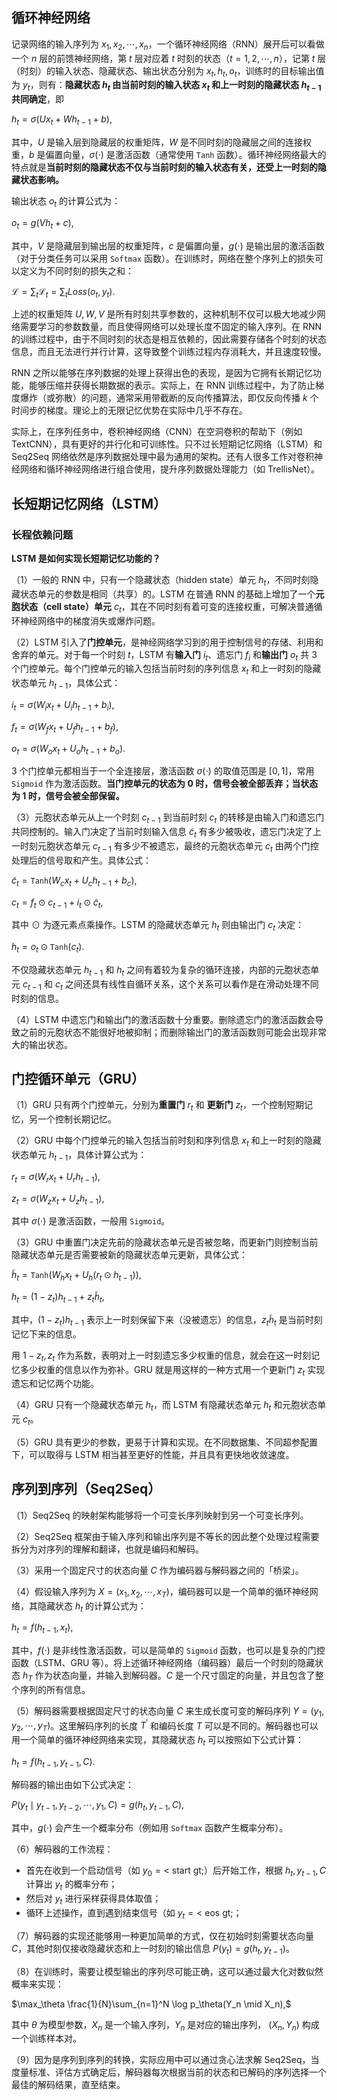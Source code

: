 ## 循环神经网络

记录网络的输入序列为 $x_1,x_2,\cdots,x_n$，一个循环神经网络（RNN）展开后可以看做一个 $n$ 层的前馈神经网络，第 $t$ 层对应着 $t$ 时刻的状态（$t=1,2,\cdots,n$），记第 $t$ 层（时刻）的输入状态、隐藏状态、输出状态分别为 $x_t, h_t, o_t$，训练时的目标输出值为 $y_t$，则有：**隐藏状态 $h_t$ 由当前时刻的输入状态 $x_t$ 和上一时刻的隐藏状态 $h_{t-1}$ 共同确定**，即

$h_t=\sigma(Ux_t+Wh_{t-1}+b),$

其中，$U$ 是输入层到隐藏层的权重矩阵，$W$ 是不同时刻的隐藏层之间的连接权重，$b$ 是偏置向量，$\sigma(\cdot)$ 是激活函数（通常使用 $\texttt{Tanh}$ 函数）。循环神经网络最大的特点就是**当前时刻的隐藏状态不仅与当前时刻的输入状态有关，还受上一时刻的隐藏状态影响。**

输出状态 $o_t$ 的计算公式为：

$o_t=g(Vh_t+c),$

其中，$V$ 是隐藏层到输出层的权重矩阵，$c$ 是偏置向量，$g(\cdot)$ 是输出层的激活函数（对于分类任务可以采用 $\texttt{Softmax}$ 函数）。在训练时，网络在整个序列上的损失可以定义为不同时刻的损失之和：

$\mathcal{L}=\sum_t\mathcal{L}_t=\sum_t Loss(o_t,y_t).$

上述的权重矩阵 $U, W, V$ 是所有时刻共享参数的，这种机制不仅可以极大地减少网络需要学习的参数数量，而且使得网络可以处理长度不固定的输入序列。在 RNN 的训练过程中，由于不同时刻的状态是相互依赖的，因此需要存储各个时刻的状态信息，而且无法进行并行计算，这导致整个训练过程内存消耗大，并且速度较慢。

RNN 之所以能够在序列数据的处理上获得出色的表现，是因为它拥有长期记忆功能，能够压缩并获得长期数据的表示。实际上，在 RNN 训练过程中，为了防止梯度爆炸（或弥散）的问题，通常采用带截断的反向传播算法，即仅反向传播 $k$ 个时间步的梯度。理论上的无限记忆优势在实际中几乎不存在。

实际上，在序列任务中，卷积神经网络（CNN）在空洞卷积的帮助下（例如 TextCNN），具有更好的并行化和可训练性。只不过长短期记忆网络（LSTM）和 Seq2Seq 网络依然是序列数据处理中最为通用的架构。还有人很多工作对卷积神经网络和循环神经网络进行组合使用，提升序列数据处理能力（如 TrellisNet）。

## 长短期记忆网络（LSTM）

### 长程依赖问题

**LSTM 是如何实现长短期记忆功能的？**

（1）一般的 RNN 中，只有一个隐藏状态（hidden state）单元 $h_t$，不同时刻隐藏状态单元的参数是相同（共享）的。LSTM 在普通 RNN 的基础上增加了一个**元胞状态（cell state）单元** $c_t$，其在不同时刻有着可变的连接权重，可解决普通循环神经网络中的梯度消失或爆炸问题。

（2）LSTM 引入了**门控单元**，是神经网络学习到的用于控制信号的存储、利用和舍弃的单元。对于每一个时刻 $t$，LSTM 有**输入门** $i_t$、遗忘门 $f_i$ 和**输出门** $o_t$ 共 3 个门控单元。每个门控单元的输入包括当前时刻的序列信息 $x_t$ 和上一时刻的隐藏状态单元 $h_{t-1}$，具体公式：

$i_t=\sigma\left( W_i x_t + U_i h_{t-1} + b_i \right),$

$f_t=\sigma\left( W_f x_t + U_f h_{t-1} + b_f \right),$

$o_t=\sigma\left( W_o x_t + U_o h_{t-1} + b_o \right).$

3 个门控单元都相当于一个全连接层，激活函数 $\sigma(\cdot)$ 的取值范围是 $[0, 1]$，常用 $\texttt{Sigmoid}$ 作为激活函数。**当门控单元的状态为 0 时，信号会被全部丢弃；当状态为 1 时，信号会被全部保留。**

（3）元胞状态单元从上一个时刻 $c_{t-1}$ 到当前时刻 $c_t$ 的转移是由输入门和遗忘门共同控制的。输入门决定了当前时刻输入信息 $\tilde{c}_t$ 有多少被吸收，遗忘门决定了上一时刻元胞状态单元 $c_{t-1}$ 有多少不被遗忘，最终的元胞状态单元 $c_t$ 由两个门控处理后的信号取和产生。具体公式：

$\tilde{c}_t = \texttt{Tanh}\left( W_c x_t + U_c h_{t-1} + b_c \right),$

$c_t = f_t \odot c_{t-1} + i_t \odot \tilde{c}_t,$

其中 $\odot$ 为逐元素点乘操作。LSTM 的隐藏状态单元 $h_t$ 则由输出门 $c_t$ 决定：

$h_t = o_t \odot \texttt{Tanh}(c_t).$

不仅隐藏状态单元 $h_{t-1}$ 和 $h_t$ 之间有着较为复杂的循环连接，内部的元胞状态单元 $c_{t-1}$ 和 $c_t$ 之间还具有线性自循环关系，这个关系可以看作是在滑动处理不同时刻的信息。

（4）LSTM 中遗忘门和输出门的激活函数十分重要。删除遗忘门的激活函数会导致之前的元胞状态不能很好地被抑制；而删除输出门的激活函数则可能会出现非常大的输出状态。

## 门控循环单元（GRU）

（1）GRU 只有两个门控单元，分别为**重置门** $r_t$ 和 **更新门** $z_t$，一个控制短期记忆，另一个控制长期记忆。

（2）GRU 中每个门控单元的输入包括当前时刻和序列信息 $x_t$ 和上一时刻的隐藏状态单元 $h_{t-1}$，具体计算公式为：

$r_t = \sigma\left( W_r x_t + U_r h_{t-1} \right),$

$z_t = \sigma\left( W_z x_t + U_z h_{t-1} \right),$

其中 $\sigma(\cdot)$ 是激活函数，一般用 $\texttt{Sigmoid}$。

（3）GRU 中重置门决定先前的隐藏状态单元是否被忽略，而更新门则控制当前隐藏状态单元是否需要被新的隐藏状态单元更新，具体公式：

$\tilde{h}_t = \texttt{Tanh} \left( W_h x_t + U_h (r_t \odot h_{t-1}) \right),$

$h_t = (1 - z_t) h_{t - 1} + z_t \tilde{h}_t,$

其中，$(1 - z_t)h_{t-1}$ 表示上一时刻保留下来（没被遗忘）的信息，$z_t \tilde{h}_t$ 是当前时刻记忆下来的信息。

用 $1 - z_t, z_t$  作为系数，表明对上一时刻遗忘多少权重的信息，就会在这一时刻记忆多少权重的信息以作为弥补。GRU 就是用这样的一种方式用一个更新门 $z_t$ 实现遗忘和记忆两个功能。

（4）GRU 只有一个隐藏状态单元 $h_t$，而 LSTM 有隐藏状态单元 $h_t$ 和元胞状态单元 $c_t$。

（5）GRU 具有更少的参数，更易于计算和实现。在不同数据集、不同超参配置下，可以取得与 LSTM 相当甚至更好的性能，并且具有更快地收敛速度。

## 序列到序列（Seq2Seq）

（1）Seq2Seq 的映射架构能够将一个可变长序列映射到另一个可变长序列。

（2）Seq2Seq 框架由于输入序列和输出序列是不等长的因此整个处理过程需要拆分为对序列的理解和翻译，也就是编码和解码。

（3）采用一个固定尺寸的状态向量 $C$ 作为编码器与解码器之间的「桥梁」。

（4）假设输入序列为 $X=(x_1,x_2,\cdots,x_T)$，编码器可以是一个简单的循环神经网络，其隐藏状态 $h_t$ 的计算公式为：

$h_t = f(h_{t-1}, x_t),$

其中，$f(\cdot)$ 是非线性激活函数，可以是简单的 $\texttt{Sigmoid}$ 函数，也可以是复杂的门控函数（LSTM、GRU 等）。将上述循环神经网络（编码器）最后一个时刻的隐藏状态 $h_T$ 作为状态向量，并输入到解码器。$C$ 是一个尺寸固定的向量，并且包含了整个序列的所有信息。

（5）解码器需要根据固定尺寸的状态向量 $C$ 来生成长度可变的解码序列 $Y=(y_1, y_2, \cdots, y_T)$。这里解码序列的长度 $T^\prime$ 和编码长度 $T$ 可以是不同的。解码器也可以用一个简单的循环神经网络来实现，其隐藏状态 $h_t$ 可以按照如下公式计算：

$h_t = f(h_{t-1},y_{t-1},C).$

解码器的输出由如下公式决定：

$P(y_t\mid y_{t-1},y_{t-2},\cdots,y_1,C) = g(h_t, y_{t-1},C),$

其中，$g(\cdot)$ 会产生一个概率分布（例如用 $\texttt{Softmax}$ 函数产生概率分布）。

（6）解码器的工作流程：

- 首先在收到一个启动信号（如 $y_0=\text{< start gt;}$）后开始工作，根据 $h_t, y_{t-1}, C$ 计算出 $y_t$  的概率分布；
- 然后对 $y_t$ 进行采样获得具体取值；
- 循环上述操作，直到遇到结束信号（如 $y_t=\text{< eos gt;}$；

（7）解码器的实现还能够用一种更加简单的方式，仅在初始时刻需要状态向量 $C$，其他时刻仅接收隐藏状态和上一时刻的输出信息 $P(y_t)=g(h_t,y_{t-1})$。

（8）在训练时，需要让模型输出的序列尽可能正确，这可以通过最大化对数似然概率来实现：

$\max_\theta \frac{1}{N}\sum_{n=1}^N \log p_\theta(Y_n \mid X_n),$

其中 $\theta$ 为模型参数，$X_n$ 是一个输入序列，$Y_n$ 是对应的输出序列， $(X_n,Y_n)$ 构成一个训练样本对。

（9）因为是序列到序列的转换，实际应用中可以通过贪心法求解 Seq2Seq，当度量标准、评估方式确定后，解码器每次根据当前的状态和已解码的序列选择一个最佳的解码结果，直至结束。

